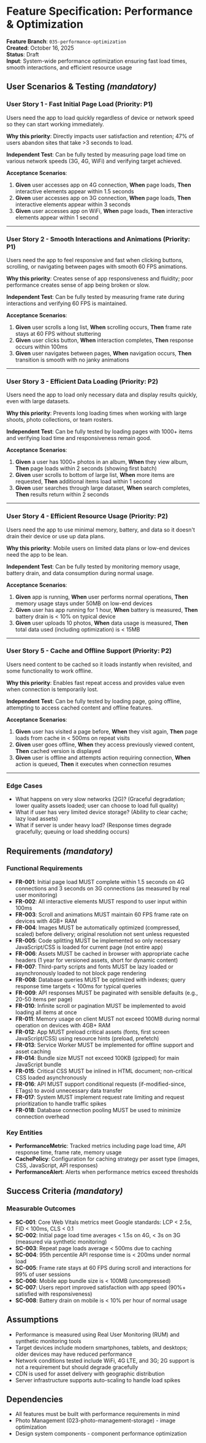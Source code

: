 # Feature Specification: Performance & Optimization

**Feature Branch**: `035-performance-optimization`  
**Created**: October 16, 2025  
**Status**: Draft  
**Input**: System-wide performance optimization ensuring fast load times, smooth interactions, and efficient resource usage

## User Scenarios & Testing *(mandatory)*

### User Story 1 - Fast Initial Page Load (Priority: P1)

Users need the app to load quickly regardless of device or network speed so they can start working immediately.

**Why this priority**: Directly impacts user satisfaction and retention; 47% of users abandon sites that take >3 seconds to load.

**Independent Test**: Can be fully tested by measuring page load time on various network speeds (3G, 4G, WiFi) and verifying target achieved.

**Acceptance Scenarios**:

1. **Given** user accesses app on 4G connection, **When** page loads, **Then** interactive elements appear within 1.5 seconds
2. **Given** user accesses app on 3G connection, **When** page loads, **Then** interactive elements appear within 3 seconds
3. **Given** user accesses app on WiFi, **When** page loads, **Then** interactive elements appear within 1 second

---

### User Story 2 - Smooth Interactions and Animations (Priority: P1)

Users need the app to feel responsive and fast when clicking buttons, scrolling, or navigating between pages with smooth 60 FPS animations.

**Why this priority**: Creates sense of app responsiveness and fluidity; poor performance creates sense of app being broken or slow.

**Independent Test**: Can be fully tested by measuring frame rate during interactions and verifying 60 FPS is maintained.

**Acceptance Scenarios**:

1. **Given** user scrolls a long list, **When** scrolling occurs, **Then** frame rate stays at 60 FPS without stuttering
2. **Given** user clicks button, **When** interaction completes, **Then** response occurs within 100ms
3. **Given** user navigates between pages, **When** navigation occurs, **Then** transition is smooth with no janky animations

---

### User Story 3 - Efficient Data Loading (Priority: P2)

Users need the app to load only necessary data and display results quickly, even with large datasets.

**Why this priority**: Prevents long loading times when working with large shoots, photo collections, or team rosters.

**Independent Test**: Can be fully tested by loading pages with 1000+ items and verifying load time and responsiveness remain good.

**Acceptance Scenarios**:

1. **Given** a user has 1000+ photos in an album, **When** they view album, **Then** page loads within 2 seconds (showing first batch)
2. **Given** user scrolls to bottom of large list, **When** more items are requested, **Then** additional items load within 1 second
3. **Given** user searches through large dataset, **When** search completes, **Then** results return within 2 seconds

---

### User Story 4 - Efficient Resource Usage (Priority: P2)

Users need the app to use minimal memory, battery, and data so it doesn't drain their device or use up data plans.

**Why this priority**: Mobile users on limited data plans or low-end devices need the app to be lean.

**Independent Test**: Can be fully tested by monitoring memory usage, battery drain, and data consumption during normal usage.

**Acceptance Scenarios**:

1. **Given** app is running, **When** user performs normal operations, **Then** memory usage stays under 50MB on low-end devices
2. **Given** user has app running for 1 hour, **When** battery is measured, **Then** battery drain is < 10% on typical device
3. **Given** user uploads 10 photos, **When** data usage is measured, **Then** total data used (including optimization) is < 15MB

---

### User Story 5 - Cache and Offline Support (Priority: P2)

Users need content to be cached so it loads instantly when revisited, and some functionality to work offline.

**Why this priority**: Enables fast repeat access and provides value even when connection is temporarily lost.

**Independent Test**: Can be fully tested by loading page, going offline, attempting to access cached content and offline features.

**Acceptance Scenarios**:

1. **Given** user has visited a page before, **When** they visit again, **Then** page loads from cache in < 500ms on repeat visits
2. **Given** user goes offline, **When** they access previously viewed content, **Then** cached version is displayed
3. **Given** user is offline and attempts action requiring connection, **When** action is queued, **Then** it executes when connection resumes

---

### Edge Cases

- What happens on very slow networks (2G)? (Graceful degradation; lower quality assets loaded; user can choose to load full quality)
- What if user has very limited device storage? (Ability to clear cache; lazy load assets)
- What if server is under heavy load? (Response times degrade gracefully; queuing or load shedding occurs)

## Requirements *(mandatory)*

### Functional Requirements

- **FR-001**: Initial page load MUST complete within 1.5 seconds on 4G connections and 3 seconds on 3G connections (as measured by real user monitoring)
- **FR-002**: All interactive elements MUST respond to user input within 100ms
- **FR-003**: Scroll and animations MUST maintain 60 FPS frame rate on devices with 4GB+ RAM
- **FR-004**: Images MUST be automatically optimized (compressed, scaled) before delivery; original resolution not sent unless requested
- **FR-005**: Code splitting MUST be implemented so only necessary JavaScript/CSS is loaded for current page (not entire app)
- **FR-006**: Assets MUST be cached in browser with appropriate cache headers (1 year for versioned assets, short for dynamic content)
- **FR-007**: Third-party scripts and fonts MUST be lazy loaded or asynchronously loaded to not block page rendering
- **FR-008**: Database queries MUST be optimized with indexes; query response time targets < 100ms for typical queries
- **FR-009**: API responses MUST be paginated with sensible defaults (e.g., 20-50 items per page)
- **FR-010**: Infinite scroll or pagination MUST be implemented to avoid loading all items at once
- **FR-011**: Memory usage on client MUST not exceed 100MB during normal operation on devices with 4GB+ RAM
- **FR-012**: App MUST preload critical assets (fonts, first screen JavaScript/CSS) using resource hints (preload, prefetch)
- **FR-013**: Service Worker MUST be implemented for offline support and asset caching
- **FR-014**: Bundle size MUST not exceed 100KB (gzipped) for main JavaScript bundle
- **FR-015**: Critical CSS MUST be inlined in HTML document; non-critical CSS loaded asynchronously
- **FR-016**: API MUST support conditional requests (if-modified-since, ETags) to avoid unnecessary data transfer
- **FR-017**: System MUST implement request rate limiting and request prioritization to handle traffic spikes
- **FR-018**: Database connection pooling MUST be used to minimize connection overhead

### Key Entities

- **PerformanceMetric**: Tracked metrics including page load time, API response time, frame rate, memory usage
- **CachePolicy**: Configuration for caching strategy per asset type (images, CSS, JavaScript, API responses)
- **PerformanceAlert**: Alerts when performance metrics exceed thresholds

## Success Criteria *(mandatory)*

### Measurable Outcomes

- **SC-001**: Core Web Vitals metrics meet Google standards: LCP < 2.5s, FID < 100ms, CLS < 0.1
- **SC-002**: Initial page load time averages < 1.5s on 4G, < 3s on 3G (measured via synthetic monitoring)
- **SC-003**: Repeat page loads average < 500ms due to caching
- **SC-004**: 95th percentile API response time is < 200ms under normal load
- **SC-005**: Frame rate stays at 60 FPS during scroll and interactions for 99% of user sessions
- **SC-006**: Mobile app bundle size is < 100MB (uncompressed)
- **SC-007**: Users report improved satisfaction with app speed (90%+ satisfied with responsiveness)
- **SC-008**: Battery drain on mobile is < 10% per hour of normal usage

## Assumptions

- Performance is measured using Real User Monitoring (RUM) and synthetic monitoring tools
- Target devices include modern smartphones, tablets, and desktops; older devices may have reduced performance
- Network conditions tested include WiFi, 4G LTE, and 3G; 2G support is not a requirement but should degrade gracefully
- CDN is used for asset delivery with geographic distribution
- Server infrastructure supports auto-scaling to handle load spikes

## Dependencies

- All features must be built with performance requirements in mind
- Photo Management (023-photo-management-storage) - image optimization
- Design system components - component performance optimization
